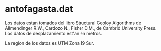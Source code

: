 antofagasta.dat
===============

Los datos estan tomados del libro Structural Geoloy Algorithms de Allmendinger R.W., Cardozo N., Fisher D.M., de
Cambrid University Press. Los datos de desplazamiento est\'an en metros.

La region de los datos es UTM Zona 19 Sur.
